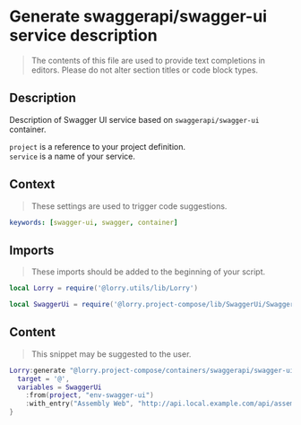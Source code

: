 # Generate swaggerapi/swagger-ui service description

> The contents of this file are used to provide text completions in editors. Please do not alter section titles or code block types.

## Description

Description of Swagger UI service based on `swaggerapi/swagger-ui` container.

`project` is a reference to your project definition.\
`service` is a name of your service.

## Context

> These settings are used to trigger code suggestions.

```yaml
keywords: [swagger-ui, swagger, container]
```

## Imports

> These imports should be added to the beginning of your script.

```lua
local Lorry = require('@lorry.utils/lib/Lorry')
```

```lua
local SwaggerUi = require('@lorry.project-compose/lib/SwaggerUi/SwaggerUi')
```

## Content

> This snippet may be suggested to the user.

```lua
Lorry:generate "@lorry.project-compose/containers/swaggerapi/swagger-ui" {
  target = '@',
  variables = SwaggerUi
    :from(project, "env-swagger-ui")
    :with_entry("Assembly Web", "http://api.local.example.com/api/assembly_web/v3/api-docs")
}
```
